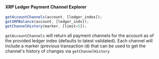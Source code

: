 #### XRP Ledger Payment Channel Explorer

```js
getAccountChannels(account, [ledger_index]);
getXRPBalance(account, [ledger_indx]);
getChannelHistory(marker, [limit=5]);
```

`getAccountChannels` will return all payment channels for the account as of the provided ledger index (defaults to latest validated).  Each channel will include a marker (previous transaction id) that can be used to get the channel's history of changes via `getChannelHistory`
